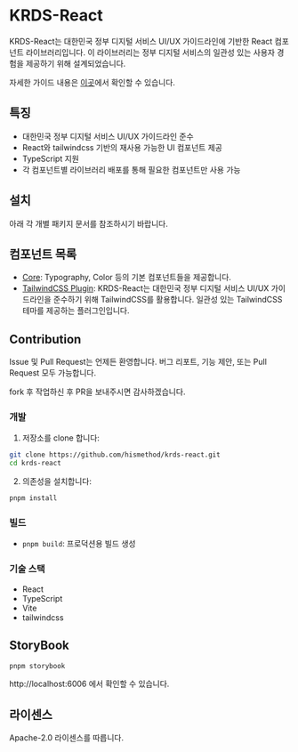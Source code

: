 # KRDS-React

KRDS-React는 대한민국 정부 디지털 서비스 UI/UX 가이드라인에 기반한 React 컴포넌트 라이브러리입니다. 이 라이브러리는 정부 디지털 서비스의 일관성 있는 사용자 경험을 제공하기 위해 설계되었습니다.

자세한 가이드 내용은 [이곳](https://uiux.egovframe.go.kr/guide/index.html)에서 확인할 수 있습니다.

## 특징

- 대한민국 정부 디지털 서비스 UI/UX 가이드라인 준수
- React와 tailwindcss 기반의 재사용 가능한 UI 컴포넌트 제공
- TypeScript 지원
- 각 컴포넌트별 라이브러리 배포를 통해 필요한 컴포넌트만 사용 가능

## 설치

아래 각 개별 패키지 문서를 참조하시기 바랍니다.

## 컴포넌트 목록

- [Core](./packages/core/README.md): Typography, Color 등의 기본 컴포넌트들을 제공합니다.
- [TailwindCSS Plugin](./packages/tailwindcss-plugin/README.md): KRDS-React는 대한민국 정부 디지털 서비스 UI/UX 가이드라인을 준수하기 위해 TailwindCSS를 활용합니다. 일관성 있는 TailwindCSS 테마를 제공하는 플러그인입니다.

## Contribution

Issue 및 Pull Request는 언제든 환영합니다. 버그 리포트, 기능 제안, 또는 Pull Request 모두 가능합니다.

fork 후 작업하신 후 PR을 보내주시면 감사하겠습니다.

### 개발

1. 저장소를 clone 합니다:

```bash
git clone https://github.com/hismethod/krds-react.git
cd krds-react
```

2. 의존성을 설치합니다:

```bash
pnpm install
```

### 빌드

- `pnpm build`: 프로덕션용 빌드 생성

### 기술 스택

- React
- TypeScript
- Vite
- tailwindcss

## StoryBook

```bash
pnpm storybook
```

http://localhost:6006 에서 확인할 수 있습니다.

## 라이센스

Apache-2.0 라이센스를 따릅니다.
